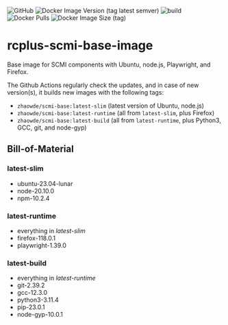 ![GitHub](https://img.shields.io/github/license/ringier-data/rcplus-scmi-base-image)
![Docker Image Version (tag latest semver)](https://img.shields.io/docker/v/zhaowde/scmi-base/latest)
![build](https://github.com/ringier-data/rcplus-scmi-base-image/actions/workflows/auto-upgade.yml/badge.svg)
![Docker Pulls](https://img.shields.io/docker/pulls/zhaowde/scmi-base.svg)
![Docker Image Size (tag)](https://img.shields.io/docker/image-size/zhaowde/scmi-base/latest)

# rcplus-scmi-base-image

Base image for SCMI components with Ubuntu, node.js, Playwright, and Firefox.

The Github Actions regularly check the updates, and in case of new version(s), it builds new images with the following tags:

* `zhaowde/scmi-base:latest-slim` (latest version of Ubuntu, node.js)
* `zhaowde/scmi-base:latest-runtime` (all from `latest-slim`, plus Firefox)
* `zhaowde/scmi-base:latest-build` (all from `latest-runtime`, plus Python3, GCC, git, and node-gyp)

## Bill-of-Material

<!--- Do not manually modify anything below this line! --->
<!--- BOM-starts --->

### **latest-slim**

- ubuntu-23.04-lunar
- node-20.10.0
- npm-10.2.4

### **latest-runtime**

- everything in _latest-slim_
- firefox-118.0.1
- playwright-1.39.0

### **latest-build**

- everything in _latest-runtime_
- git-2.39.2
- gcc-12.3.0
- python3-3.11.4
- pip-23.0.1
- node-gyp-10.0.1
<!--- BOM-ends. Document ends here too --->
